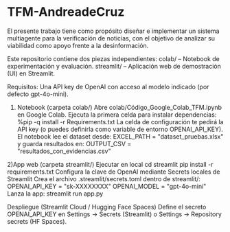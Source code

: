 # TFM-AndreadeCruz
El presente trabajo tiene como propósito diseñar e implementar un sistema multiagente para la verificación de noticias, con el objetivo de analizar su viabilidad como apoyo frente a la desinformación.  

Este repositorio contiene dos piezas independientes:
colab/ – Notebook de experimentación y evaluación.
streamlit/ – Aplicación web de demostración (UI) en Streamlit.

Requisitos: 
Una API key de OpenAI con acceso al modelo indicado (por defecto gpt-4o-mini).

1) Notebook (carpeta colab/)
Abre colab/Código_Google_Colab_TFM.ipynb en Google Colab.
Ejecuta la primera celda para instalar dependencias:
%pip -q install -r Requirements.txt
La celda de configuración te pedirá la API key (o puedes definirla como variable de entorno OPENAI_API_KEY).
El notebook lee el dataset desde:
EXCEL_PATH = "dataset_pruebas.xlsx"
y guarda resultados en:
OUTPUT_CSV = "resultados_con_evidencias.csv"

2)App web (carpeta streamlit/)
Ejecutar en local
cd streamlit
pip install -r requirements.txt
Configura la clave de OpenAI mediante Secrets locales de Streamlit 
Crea el archivo .streamlit/secrets.toml dentro de streamlit/:
OPENAI_API_KEY = "sk-XXXXXXXX"
OPENAI_MODEL   = "gpt-4o-mini"
Lanza la app:
streamlit run app.py

Despliegue (Streamlit Cloud / Hugging Face Spaces)
Define el secreto OPENAI_API_KEY en Settings → Secrets (Streamlit) o Settings → Repository secrets (HF Spaces).

